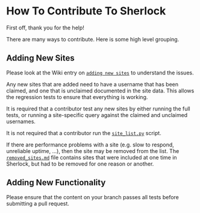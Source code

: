 # How To Contribute To Sherlock

First off, thank you for the help!

There are many ways to contribute. Here is some high level grouping.

## Adding New Sites

Please look at the Wiki entry on
[`adding new sites`](HTTPS://GitHub.Com/sherlock-project/sherlock/wiki/Adding-Sites-To-Sherlock)
to understand the issues.

Any new sites that are added need to have a username that has been claimed, and
one that is unclaimed documented in the site data. This allows the regression
tests to ensure that everything is working.

It is required that a contributor test any new sites by either running the full
tests, or running a site-specific query against the claimed and unclaimed
usernames.

It is not required that a contributor run the
[`site_list.py`](HTTPS://GitHub.Com/sherlock-project/sherlock/blob/master/site_list.py)
script.

If there are performance problems with a site (e.g. slow to respond, unreliable
uptime, ...), then the site may be removed from the list. The
[`removed_sites.md`](HTTPS://GitHub.Com/sherlock-project/sherlock/blob/master/removed_sites.md)
file contains sites that were included at one time in Sherlock, but had to be
removed for one reason or another.

## Adding New Functionality

Please ensure that the content on your branch passes all tests before submitting
a pull request.

